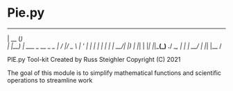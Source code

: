# Pie.py
_____ _                    
|  __ (_)                   
| |__) |  ___   _ __  _   _
|  ___/ |/ _ \ | '_ \| | | |
| |   | |  __/_| |_) | |_| |
|_|   |_|\___(_) .__/ \__, |
               | |     __/ |
               |_|    |__ /

PIE.py Tool-kit
Created by Russ Steighler
Copyright (C) 2021

The goal of this module is to simplify mathematical functions
and scientific operations to streamline work

